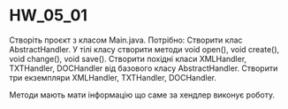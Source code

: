 # HW_05_01
Створіть проєкт з класом Main.java.
Потрібно: Створити клас AbstractHandler. У тілі класу створити методи void open(), void create(), void change(), void save(). Створити похідні класи XMLHandler, TXTHandler, DOCHandler від базового класу AbstractHandler. Створити три екземпляри XMLHandler, TXTHandler, DOCHandler.

Методи мають мати інформацію що саме за хендлер виконує роботу.
